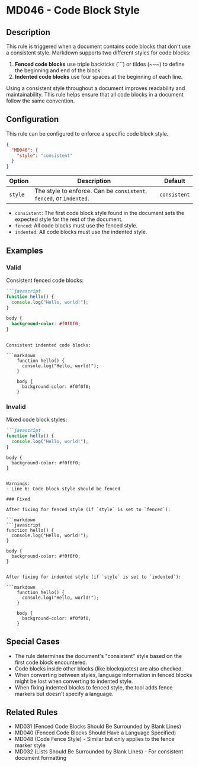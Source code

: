 # MD046 - Code Block Style

## Description

This rule is triggered when a document contains code blocks that don't use a consistent style. Markdown supports two different styles for code blocks:

1. **Fenced code blocks** use triple backticks (```) or tildes (~~~) to define the beginning and end of the block.
2. **Indented code blocks** use four spaces at the beginning of each line.

Using a consistent style throughout a document improves readability and maintainability. This rule helps ensure that all code blocks in a document follow the same convention.

## Configuration

This rule can be configured to enforce a specific code block style.

```json
{
  "MD046": {
    "style": "consistent"
  }
}
```

| Option | Description | Default |
|--------|-------------|---------|
| `style` | The style to enforce. Can be `consistent`, `fenced`, or `indented`. | `consistent` |

- `consistent`: The first code block style found in the document sets the expected style for the rest of the document.
- `fenced`: All code blocks must use the fenced style.
- `indented`: All code blocks must use the indented style.

## Examples

### Valid

Consistent fenced code blocks:

```markdown
```javascript
function hello() {
  console.log("Hello, world!");
}
```

```css
body {
  background-color: #f0f0f0;
}
```
```

Consistent indented code blocks:

```markdown
    function hello() {
      console.log("Hello, world!");
    }
    
    body {
      background-color: #f0f0f0;
    }
```

### Invalid

Mixed code block styles:

```markdown
```javascript
function hello() {
  console.log("Hello, world!");
}
```

    body {
      background-color: #f0f0f0;
    }
```

Warnings:
- Line 6: Code block style should be fenced

### Fixed

After fixing for fenced style (if `style` is set to `fenced`):

```markdown
```javascript
function hello() {
  console.log("Hello, world!");
}
```

```
body {
  background-color: #f0f0f0;
}
```
```

After fixing for indented style (if `style` is set to `indented`):

```markdown
    function hello() {
      console.log("Hello, world!");
    }
    
    body {
      background-color: #f0f0f0;
    }
```

## Special Cases

- The rule determines the document's "consistent" style based on the first code block encountered.
- Code blocks inside other blocks (like blockquotes) are also checked.
- When converting between styles, language information in fenced blocks might be lost when converting to indented style.
- When fixing indented blocks to fenced style, the tool adds fence markers but doesn't specify a language.

## Related Rules

- MD031 (Fenced Code Blocks Should Be Surrounded by Blank Lines)
- MD040 (Fenced Code Blocks Should Have a Language Specified)
- MD048 (Code Fence Style) - Similar but only applies to the fence marker style
- MD032 (Lists Should Be Surrounded by Blank Lines) - For consistent document formatting 